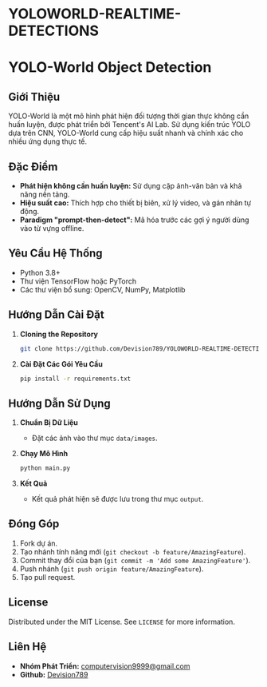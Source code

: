 # YOLOWORLD-REALTIME-DETECTIONS
# YOLO-World Object Detection

## Giới Thiệu

YOLO-World là một mô hình phát hiện đối tượng thời gian thực không cần huấn luyện, được phát triển bởi Tencent's AI Lab. Sử dụng kiến trúc YOLO dựa trên CNN, YOLO-World cung cấp hiệu suất nhanh và chính xác cho nhiều ứng dụng thực tế.

## Đặc Điểm

- **Phát hiện không cần huấn luyện:** Sử dụng cặp ảnh-văn bản và khả năng nền tảng.
- **Hiệu suất cao:** Thích hợp cho thiết bị biên, xử lý video, và gán nhãn tự động.
- **Paradigm "prompt-then-detect":** Mã hóa trước các gợi ý người dùng vào từ vựng offline.

## Yêu Cầu Hệ Thống

- Python 3.8+
- Thư viện TensorFlow hoặc PyTorch
- Các thư viện bổ sung: OpenCV, NumPy, Matplotlib

## Hướng Dẫn Cài Đặt

1. **Cloning the Repository**
    ```sh
    git clone https://github.com/Devision789/YOLOWORLD-REALTIME-DETECTIONS

    ```

2. **Cài Đặt Các Gói Yêu Cầu**
    ```sh
    pip install -r requirements.txt
    ```

## Hướng Dẫn Sử Dụng

1. **Chuẩn Bị Dữ Liệu**
    - Đặt các ảnh vào thư mục `data/images`.

2. **Chạy Mô Hình**
    ```sh
    python main.py 
    ```

3. **Kết Quả**
    - Kết quả phát hiện sẽ được lưu trong thư mục `output`.

## Đóng Góp

1. Fork dự án.
2. Tạo nhánh tính năng mới (`git checkout -b feature/AmazingFeature`).
3. Commit thay đổi của bạn (`git commit -m 'Add some AmazingFeature'`).
4. Push nhánh (`git push origin feature/AmazingFeature`).
5. Tạo pull request.

## License

Distributed under the MIT License. See `LICENSE` for more information.

## Liên Hệ

- **Nhóm Phát Triển:** computervision9999@gmail.com
- **Github:** [Devision789](https://github.com/Devision789)
